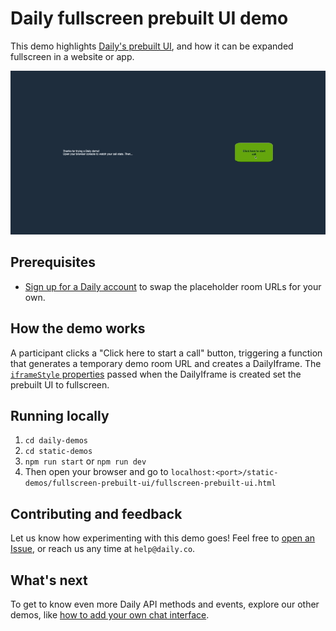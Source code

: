 # Daily fullscreen prebuilt UI demo
This demo highlights [Daily's prebuilt UI](https://www.daily.co/blog/prebuilt-ui/), and how it can be expanded fullscreen in a website or app. 

![Video call takes up most of screen with menu bar around to manage call](./screenshot-fullscreen-prebuilt-UI.gif)

## Prerequisites 
* [Sign up for a Daily account](https://dashboard.daily.co/signup) to swap the placeholder room URLs for your own. 

## How the demo works 
A participant clicks a "Click here to start a call" button, triggering a function that generates a temporary demo room URL and creates a DailyIframe. The [`iframeStyle` properties](https://docs.daily.co/reference#properties) passed when the DailyIframe is created set the prebuilt UI to fullscreen. 

## Running locally 
1. `cd daily-demos`
2. `cd static-demos`
3. `npm run start` or `npm run dev`
4. Then open your browser and go to `localhost:<port>/static-demos/fullscreen-prebuilt-ui/fullscreen-prebuilt-ui.html`

## Contributing and feedback 
Let us know how experimenting with this demo goes! Feel free to [open an Issue](https://github.com/daily-co/daily-demos/issues), or reach us any time at `help@daily.co`.

## What's next 
To get to know even more Daily API methods and events, explore our other demos, like [how to add your own chat interface](https://github.com/daily-co/daily-demos/tree/main/static-demos/simple-chat-demo).